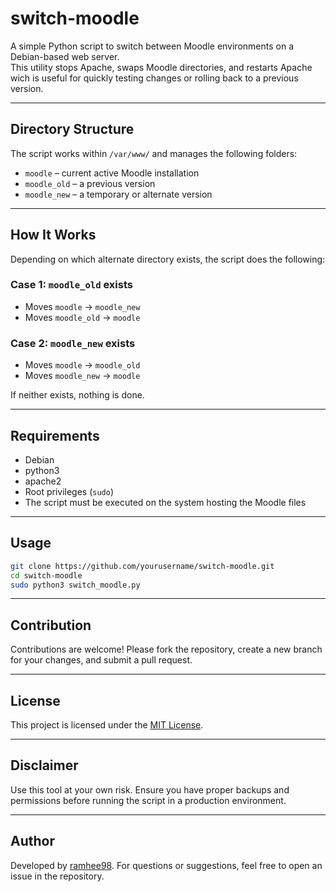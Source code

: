 # switch-moodle

A simple Python script to switch between Moodle environments on a Debian-based web server.  
This utility stops Apache, swaps Moodle directories, and restarts Apache wich is useful for quickly testing changes or rolling back to a previous version.

---

## Directory Structure

The script works within `/var/www/` and manages the following folders:

- `moodle` – current active Moodle installation
- `moodle_old` – a previous version
- `moodle_new` – a temporary or alternate version

---

## How It Works

Depending on which alternate directory exists, the script does the following:

### Case 1: `moodle_old` exists
- Moves `moodle` → `moodle_new`
- Moves `moodle_old` → `moodle`

### Case 2: `moodle_new` exists
- Moves `moodle` → `moodle_old`
- Moves `moodle_new` → `moodle`

If neither exists, nothing is done.

---

## Requirements

- Debian
- python3
- apache2
- Root privileges (`sudo`)
- The script must be executed on the system hosting the Moodle files

---

## Usage

```bash
git clone https://github.com/yourusername/switch-moodle.git
cd switch-moodle
sudo python3 switch_moodle.py
```

---

## Contribution

Contributions are welcome! Please fork the repository, create a new branch for your changes, and submit a pull request.

---

## License

This project is licensed under the [MIT License](LICENSE).

---

## Disclaimer

Use this tool at your own risk. Ensure you have proper backups and permissions before running the script in a production environment.

---

## Author

Developed by [ramhee98](https://github.com/ramhee98). For questions or suggestions, feel free to open an issue in the repository.


